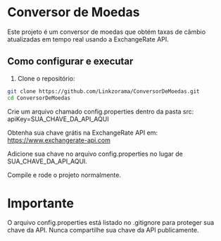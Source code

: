 # Conversor de Moedas

Este projeto é um conversor de moedas que obtém taxas de câmbio atualizadas em tempo real usando a ExchangeRate API.

## Como configurar e executar

1. Clone o repositório:

```bash
git clone https://github.com/Linkzorama/ConversorDeMoedas.git
cd ConversorDeMoedas
```


Crie um arquivo chamado config.properties dentro da pasta src:
apiKey=SUA_CHAVE_DA_API_AQUI

Obtenha sua chave grátis na ExchangeRate API em:
https://www.exchangerate-api.com

Adicione sua chave no arquivo config.properties no lugar de
SUA_CHAVE_DA_API_AQUI.

Compile e rode o projeto normalmente.

# Importante
O arquivo config.properties está listado no .gitignore para proteger sua chave da API.
Nunca compartilhe sua chave da API publicamente.


